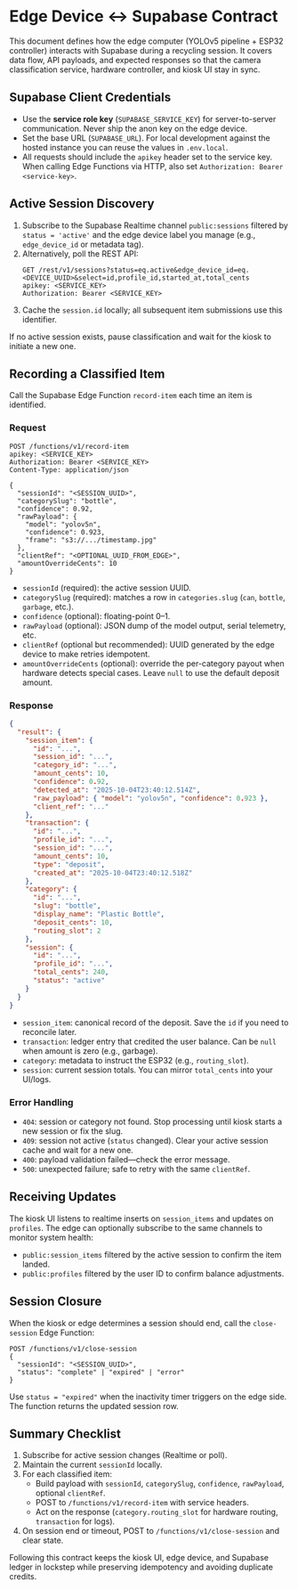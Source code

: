 # Edge Device ↔ Supabase Contract

This document defines how the edge computer (YOLOv5 pipeline + ESP32 controller) interacts with Supabase during a recycling session. It covers data flow, API payloads, and expected responses so that the camera classification service, hardware controller, and kiosk UI stay in sync.

## Supabase Client Credentials
- Use the **service role key** (`SUPABASE_SERVICE_KEY`) for server-to-server communication. Never ship the anon key on the edge device.
- Set the base URL (`SUPABASE_URL`). For local development against the hosted instance you can reuse the values in `.env.local`.
- All requests should include the `apikey` header set to the service key. When calling Edge Functions via HTTP, also set `Authorization: Bearer <service-key>`.

## Active Session Discovery
1. Subscribe to the Supabase Realtime channel `public:sessions` filtered by `status = 'active'` and the edge device label you manage (e.g., `edge_device_id` or metadata tag).
2. Alternatively, poll the REST API:
   ```http
   GET /rest/v1/sessions?status=eq.active&edge_device_id=eq.<DEVICE_UUID>&select=id,profile_id,started_at,total_cents
   apikey: <SERVICE_KEY>
   Authorization: Bearer <SERVICE_KEY>
   ```
3. Cache the `session.id` locally; all subsequent item submissions use this identifier.

If no active session exists, pause classification and wait for the kiosk to initiate a new one.

## Recording a Classified Item
Call the Supabase Edge Function `record-item` each time an item is identified.

### Request
```
POST /functions/v1/record-item
apikey: <SERVICE_KEY>
Authorization: Bearer <SERVICE_KEY>
Content-Type: application/json

{
  "sessionId": "<SESSION_UUID>",
  "categorySlug": "bottle",
  "confidence": 0.92,
  "rawPayload": {
    "model": "yolov5n",
    "confidence": 0.923,
    "frame": "s3://.../timestamp.jpg"
  },
  "clientRef": "<OPTIONAL_UUID_FROM_EDGE>",
  "amountOverrideCents": 10
}
```
- `sessionId` (required): the active session UUID.
- `categorySlug` (required): matches a row in `categories.slug` (`can`, `bottle`, `garbage`, etc.).
- `confidence` (optional): floating-point 0–1.
- `rawPayload` (optional): JSON dump of the model output, serial telemetry, etc.
- `clientRef` (optional but recommended): UUID generated by the edge device to make retries idempotent.
- `amountOverrideCents` (optional): override the per-category payout when hardware detects special cases. Leave `null` to use the default deposit amount.

### Response
```json
{
  "result": {
    "session_item": {
      "id": "...",
      "session_id": "...",
      "category_id": "...",
      "amount_cents": 10,
      "confidence": 0.92,
      "detected_at": "2025-10-04T23:40:12.514Z",
      "raw_payload": { "model": "yolov5n", "confidence": 0.923 },
      "client_ref": "..."
    },
    "transaction": {
      "id": "...",
      "profile_id": "...",
      "session_id": "...",
      "amount_cents": 10,
      "type": "deposit",
      "created_at": "2025-10-04T23:40:12.518Z"
    },
    "category": {
      "id": "...",
      "slug": "bottle",
      "display_name": "Plastic Bottle",
      "deposit_cents": 10,
      "routing_slot": 2
    },
    "session": {
      "id": "...",
      "profile_id": "...",
      "total_cents": 240,
      "status": "active"
    }
  }
}
```
- `session_item`: canonical record of the deposit. Save the `id` if you need to reconcile later.
- `transaction`: ledger entry that credited the user balance. Can be `null` when amount is zero (e.g., garbage).
- `category`: metadata to instruct the ESP32 (e.g., `routing_slot`).
- `session`: current session totals. You can mirror `total_cents` into your UI/logs.

### Error Handling
- `404`: session or category not found. Stop processing until kiosk starts a new session or fix the slug.
- `409`: session not active (`status` changed). Clear your active session cache and wait for a new one.
- `400`: payload validation failed—check the error message.
- `500`: unexpected failure; safe to retry with the same `clientRef`.

## Receiving Updates
The kiosk UI listens to realtime inserts on `session_items` and updates on `profiles`. The edge can optionally subscribe to the same channels to monitor system health:
- `public:session_items` filtered by the active session to confirm the item landed.
- `public:profiles` filtered by the user ID to confirm balance adjustments.

## Session Closure
When the kiosk or edge determines a session should end, call the `close-session` Edge Function:
```
POST /functions/v1/close-session
{
  "sessionId": "<SESSION_UUID>",
  "status": "complete" | "expired" | "error"
}
```
Use `status = "expired"` when the inactivity timer triggers on the edge side. The function returns the updated session row.

## Summary Checklist
1. Subscribe for active session changes (Realtime or poll).
2. Maintain the current `sessionId` locally.
3. For each classified item:
   - Build payload with `sessionId`, `categorySlug`, `confidence`, `rawPayload`, optional `clientRef`.
   - POST to `/functions/v1/record-item` with service headers.
   - Act on the response (`category.routing_slot` for hardware routing, `transaction` for logs).
4. On session end or timeout, POST to `/functions/v1/close-session` and clear state.

Following this contract keeps the kiosk UI, edge device, and Supabase ledger in lockstep while preserving idempotency and avoiding duplicate credits.
